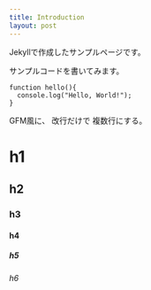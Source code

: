```yaml
---
title: Introduction
layout: post
---
```


Jekyllで作成したサンプルページです。

サンプルコードを書いてみます。

```
function hello(){
  console.log("Hello, World!");
}
```

GFM風に、
改行だけで
複数行にする。

# h1

## h2

### h3

#### h4

##### h5

###### h6
